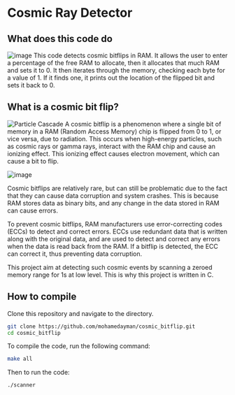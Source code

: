 # Cosmic Ray Detector
## What does this code do
![image](https://i.imgur.com/S4QiYAV.gif)
This code detects cosmic bitflips in RAM. It allows the user to enter a percentage of the free RAM to allocate, then it allocates that much RAM and sets it to 0. It then iterates through the memory, checking each byte for a value of 1. If it finds one, it prints out the location of the flipped bit and sets it back to 0.

## What is a cosmic bit flip?
![Particle Cascade](https://www.scienceabc.com/wp-content/uploads/2021/11/ParticleCascade.jpg)
A cosmic bitflip is a phenomenon where a single bit of memory in a RAM (Random Access Memory) chip is flipped from 0 to 1, or vice versa, due to radiation. This occurs when high-energy particles, such as cosmic rays or gamma rays, interact with the RAM chip and cause an ionizing effect. This ionizing effect causes electron movement, which can cause a bit to flip.

![image](https://user-images.githubusercontent.com/24550725/205127735-5d4f8931-0a5f-4ad8-a155-1ead4afbda45.png)

Cosmic bitflips are relatively rare, but can still be problematic due to the fact that they can cause data corruption and system crashes. This is because RAM stores data as binary bits, and any change in the data stored in RAM can cause errors.

To prevent cosmic bitflips, RAM manufacturers use error-correcting codes (ECCs) to detect and correct errors. ECCs use redundant data that is written along with the original data, and are used to detect and correct any errors when the data is read back from the RAM. If a bitflip is detected, the ECC can correct it, thus preventing data corruption.

This project aim at detecting such cosmic events by scanning a zeroed memory range for 1s at low level. This is why this project is written in C.

## How to compile
Clone this repository and navigate to the directory.

```bash
git clone https://github.com/mohamedayman/cosmic_bitflip.git
cd cosmic_bitflip
```

To compile the code, run the following command:

```bash
make all
```

Then to run the code:

```bash
./scanner
```
